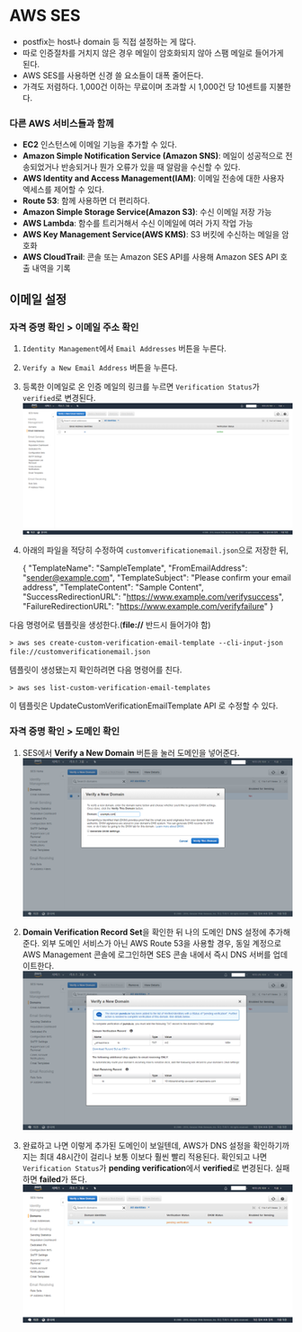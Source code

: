 # AWS SES


- postfix는 host나 domain 등 직접 설정하는 게 많다.
- 따로 인증절차를 거치지 않은 경우 메일이 암호화되지 않아 스팸 메일로 들어가게 된다.
- AWS SES를 사용하면 신경 쓸 요소들이 대폭 줄어든다.
- 가격도 저렴하다. 1,000건 이하는 무료이며 초과할 시 1,000건 당 10센트를 지불한다.


### 다른 AWS 서비스들과 함께
- **EC2** 인스턴스에 이메일 기능을 추가할 수 있다.
- **Amazon Simple Notification Service (Amazon SNS)**: 메일이 성공적으로 전송되었거나 반송되거나 뭔가 오류가 있을 때 알람을 수신할 수 있다.
- **AWS Identity and Access Management(IAM)**: 이메일 전송에 대한 사용자 엑세스를 제어할 수 있다.
- **Route 53**: 함께 사용하면 더 편리하다.
- **Amazon Simple Storage Service(Amazon S3)**: 수신 이메일 저장 가능
- **AWS Lambda**: 함수를 트리거해서 수신 이메일에 여러 가지 작업 가능
- **AWS Key Management Service(AWS KMS)**: S3 버킷에 수신하는 메일을 암호화
- **AWS CloudTrail**: 콘솔 또는 Amazon SES API를 사용해 Amazon SES API 호출 내역을 기록


## 이메일 설정
### 자격 증명 확인 > 이메일 주소 확인
1) `Identity Management`에서 `Email Addresses` 버튼을 누른다.
2) `Verify a New Email Address` 버튼을 누른다.
3) 등록한 이메일로 온 인증 메일의 링크를 누르면 `Verification Status`가 `verified`로 변경된다.
![Alt SES 1](/images/ses1_1.png)
4) 아래의 파일을 적당히 수정하여 `customverificationemail.json`으로 저장한 뒤, 


    {
      "TemplateName": "SampleTemplate",
      "FromEmailAddress": "sender@example.com",
      "TemplateSubject": "Please confirm your email address",
      "TemplateContent": "Sample Content",
      "SuccessRedirectionURL": "https://www.example.com/verifysuccess",
      "FailureRedirectionURL": "https://www.example.com/verifyfailure"
    }

다음 명령어로 템플릿을 생성한다.(**file://** 반드시 들어가야 함)

    > aws ses create-custom-verification-email-template --cli-input-json file://customverificationemail.json
    
템플릿이 생성됐는지 확인하려면 다음 명령어를 친다.

    > aws ses list-custom-verification-email-templates
    
이 템플릿은 UpdateCustomVerificationEmailTemplate API 로 수정할 수 있다.

### 자격 증명 확인 > 도메인 확인
1) SES에서 **Verify a New Domain** 버튼을 눌러 도메인을 넣어준다.
![Alt SES 1](/images/ses2_1.png)

2) **Domain Verification Record Set**을 확인한 뒤 나의 도메인 DNS 설정에 추가해준다.
외부 도메인 서비스가 아닌 AWS Route 53을 사용할 경우, 
동일 계정으로 AWS Management 콘솔에 로그인하면 SES 콘솔 내에서 즉시 DNS 서버를 업데이트한다. 
![Alt SES 2](/images/ses2_2.png)

3) 완료하고 나면 이렇게 추가된 도메인이 보일텐데, AWS가 DNS 설정을 확인하기까지는 최대 48시간이 걸리나 보통 이보다 훨씬 빨리 적용된다. 
확인되고 나면 `Verification Status`가 **pending verification**에서 **verified**로 변경된다. 실패하면 **failed**가 뜬다.
![Alt SES 3](/images/ses2_3.png)

